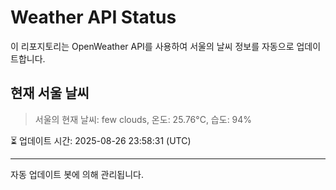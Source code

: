 
# Weather API Status

이 리포지토리는 OpenWeather API를 사용하여 서울의 날씨 정보를 자동으로 업데이트합니다.

## 현재 서울 날씨
> 서울의 현재 날씨: few clouds, 온도: 25.76°C, 습도: 94%

⏳ 업데이트 시간: 2025-08-26 23:58:31 (UTC)

---
자동 업데이트 봇에 의해 관리됩니다.

